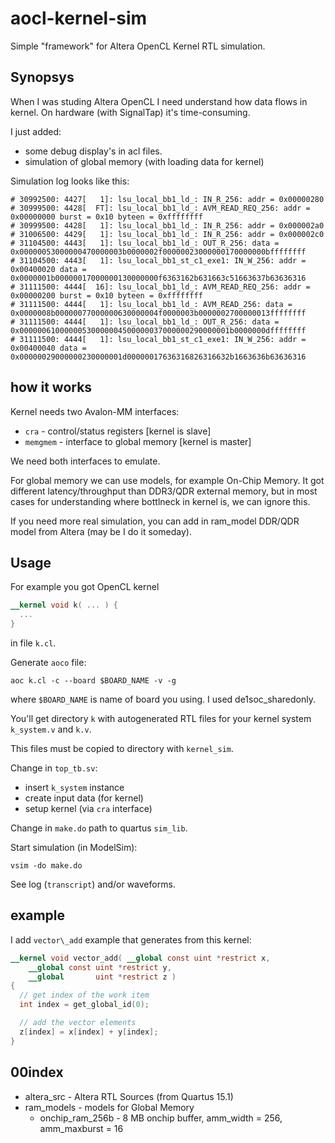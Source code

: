 # aocl-kernel-sim

Simple "framework" for Altera OpenCL Kernel RTL simulation.

## Synopsys
When I was studing Altera OpenCL I need understand how data flows in kernel.
On hardware (with SignalTap) it's time-consuming.

I just added:
  - some debug display's in acl files.
  - simulation of global memory (with loading data for kernel)

Simulation log looks like this:
```
# 30992500: 4427[   1]: lsu_local_bb1_ld_: IN_R_256: addr = 0x00000280
# 30999500: 4428[  FT]: lsu_local_bb1_ld_: AVM_READ_REQ_256: addr = 0x00000000 burst = 0x10 byteen = 0xffffffff
# 30999500: 4428[   1]: lsu_local_bb1_ld_: IN_R_256: addr = 0x000002a0
# 31006500: 4429[   1]: lsu_local_bb1_ld_: IN_R_256: addr = 0x000002c0
# 31104500: 4443[   1]: lsu_local_bb1_ld_: OUT_R_256: data = 0x00000053000000470000003b0000002f00000023000000170000000bffffffff
# 31104500: 4443[   1]: lsu_local_bb1_st_c1_exe1: IN_W_256: addr = 0x00400020 data = 0x0000001b00000017000000130000000f6363162b631663c51663637b63636316
# 31111500: 4444[  16]: lsu_local_bb1_ld_: AVM_READ_REQ_256: addr = 0x00000200 burst = 0x10 byteen = 0xffffffff
# 31111500: 4444[   1]: lsu_local_bb1_ld_: AVM_READ_256: data = 0x0000008b00000077000000630000004f0000003b0000002700000013ffffffff
# 31111500: 4444[   1]: lsu_local_bb1_ld_: OUT_R_256: data = 0x00000061000000530000004500000037000000290000001b0000000dffffffff
# 31111500: 4444[   1]: lsu_local_bb1_st_c1_exe1: IN_W_256: addr = 0x00400040 data = 0x00000029000000230000001d00000017636316826316632b1663636b63636316
```

## how it works
Kernel needs two Avalon-MM interfaces:
  - `cra` - control/status registers [kernel is slave]
  - `memgmem` - interface to global memory [kernel is master]

We need both interfaces to emulate.

For global memory we can use models, for example On-Chip Memory.
It got different latency/throughput than DDR3/QDR external memory, 
but in most cases for understanding where bottlneck in kernel is, 
we can ignore this. 

If you need more real simulation, you can add in ram_model DDR/QDR model from Altera (may be I do it someday).

## Usage
For example you got OpenCL kernel 

```opencl
__kernel void k( ... ) {
  ...
}
```
in file `k.cl`.

Generate `aoco` file:
```
aoc k.cl -c --board $BOARD_NAME -v -g
```
where `$BOARD_NAME` is name of board you using. I used de1soc_sharedonly.

You'll get directory `k` with autogenerated RTL files for your kernel system `k_system.v` and `k.v`.

This files must be copied to directory with `kernel_sim`.

Change in `top_tb.sv`:
  - insert `k_system` instance
  - create input data (for kernel)
  - setup kernel (via `cra` interface)

Change in `make.do` path to quartus `sim_lib`.

Start simulation (in ModelSim):
```
vsim -do make.do
```

See log (`transcript`) and/or waveforms.

## example
I add `vector\_add` example that generates from this kernel:

```opencl
__kernel void vector_add( __global const uint *restrict x, 
    __global const uint *restrict y, 
    __global       uint *restrict z )
{
  // get index of the work item
  int index = get_global_id(0);

  // add the vector elements
  z[index] = x[index] + y[index];
}
```

## 00index
- altera\_src - Altera RTL Sources (from Quartus 15.1)
- ram\_models - models for Global Memory
   - onchip\_ram\_256b - 8 MB onchip buffer, amm\_width = 256, amm\_maxburst = 16

